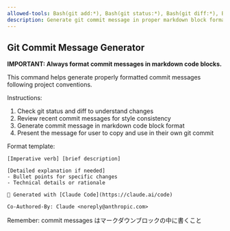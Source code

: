 ```yaml
---
allowed-tools: Bash(git add:*), Bash(git status:*), Bash(git diff:*), Bash(git log:*)
description: Generate git commit message in proper markdown block format
---
```


## Git Commit Message Generator

**IMPORTANT: Always format commit messages in markdown code blocks.**

This command helps generate properly formatted commit messages following project conventions.

Instructions:
1. Check git status and diff to understand changes
2. Review recent commit messages for style consistency
3. Generate commit message in markdown code block format
4. Present the message for user to copy and use in their own git commit

Format template:
```
[Imperative verb] [brief description]

[Detailed explanation if needed]
- Bullet points for specific changes
- Technical details or rationale

🤖 Generated with [Claude Code](https://claude.ai/code)

Co-Authored-By: Claude <noreply@anthropic.com>
```

Remember: commit messages はマークダウンブロックの中に書くこと